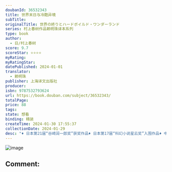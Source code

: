 ```yaml
---
doubanId: 36532343
title: 世界末日与冷酷异境
subTitle: 
originalTitle: 世界の終りとハードボイルド・ワンダーランド
series: 村上春树作品赖明珠译本系列
type: book
author: 
  - 日/村上春树
score: 9.7
scoreStar: ⭐⭐⭐⭐
myRating: 
myRatingStar: 
datePublished: 2024-01-01
translator: 
  - 赖明珠
publisher: 上海译文出版社
producer: 
isbn: 9787532793624
url: https://book.douban.com/subject/36532343/
totalPage: 
price: 88
tags: 
state: 想看
binding: 精装
createTime: 2024-01-30 17:55:37
collectionDate: 2024-01-29
desc: "♦ 日本第21届“谷崎润一郎奖”获奖作品♦ 日本第17届“科幻小说星云奖”入围作品♦ 中国台湾著名翻译家 赖明珠 译本 🔑 打开村上春树文学世界的另一把钥匙小说共四十章，采用了村上春树招牌式的双线交织叙事模式。单数章节为“冷酷异境”，双数章节为“世界末日”。“冷酷异境”里的“我”是一位计算士，身处一座现代化的城市里，通过左右脑分开混洗的方式加密数据；“世界末日”里的“我”是一位“梦读”，住在一条与世隔绝的街上，在图书馆里阅读藏在独角兽头骨里的古梦。两个“我”看似毫不相干，本质上却是同一个人。“世界末日”里的“我”，是“冷酷异境”里的“我”在潜意识里想象出来的产物，是“戏剧密码”“意识之核”。“冷酷异境”里的“我”，为了逃离各方势力的围捕，一路狂奔，但终究逃不出即将消失殆尽的宿命，而与此同时，“世界末日”里的“我”，也在自身的分裂中、命运的岔路前...(展开全部)♦ 日本第21届“谷崎润一郎奖”获奖作品♦ 日本第17届“科幻小说星云奖”入围作品♦ 中国台湾著名翻译家 赖明珠 译本 🔑 打开村上春树文学世界的另一把钥匙小说共四十章，采用了村上春树招牌式的双线交织叙事模式。单数章节为“冷酷异境”，双数章节为“世界末日”。“冷酷异境”里的“我”是一位计算士，身处一座现代化的城市里，通过左右脑分开混洗的方式加密数据；“世界末日”里的“我”是一位“梦读”，住在一条与世隔绝的街上，在图书馆里阅读藏在独角兽头骨里的古梦。两个“我”看似毫不相干，本质上却是同一个人。“世界末日”里的“我”，是“冷酷异境”里的“我”在潜意识里想象出来的产物，是“戏剧密码”“意识之核”。“冷酷异境”里的“我”，为了逃离各方势力的围捕，一路狂奔，但终究逃不出即将消失殆尽的宿命，而与此同时，“世界末日”里的“我”，也在自身的分裂中、命运的岔路前，摇摆不定……【编辑推荐】《世界末日与冷酷异境》是村上春树的第四部小说，被认为他最杰出的作品之一。故事分双线叙述，单数章节为“世界末日”，双数章节为“冷酷异境”，最终汇合到一起，源头可以追溯到关于“本我、自我与超我”的精神分析中。该作虽然写于上世纪80年代，但时至今日，无论从形式还是主题的角度来看，都依然是一部惊世骇俗、脑洞大开的杰作。村上春树日本著名作家、翻译家。1949年出生于京都市。毕业于早稻田大学第一文学部。1979年凭借首作《听风的歌》获得群像新人文学奖。主要长篇小说有《寻羊冒险记》（野间文艺新人奖)、《世界末日与冷酷异境》(谷崎润一郎奖)、《挪威的森林》、《国境之南、太阳之西》、《发条鸟年代记》(读卖文学奖)、《海边的卡夫卡》(世界幻想文学大奖、《纽约时报》2005年度好书Top 10)、《1Q84》(每日出版文化奖)、《刺杀骑士团长》等。短篇小说集有《遇见100%的女孩》《神的孩子都在跳舞》《东京奇谭集》《没有女人的男人们》等。随笔集有《村上收音机》、“村上朝日堂”系列、《爵士群像》等。游记有《远方的鼓声》《雨天炎天》《边境·近境》等。翻译过卡佛、塞林格、卡波蒂、菲茨杰拉德、麦卡勒斯等多位英美著名文学作家的作品。获得众多国际文学大奖，包括2006年弗朗茨·卡夫卡奖...(展开全部)村上春树日本著名作家、翻译家。1949年出生于京都市。毕业于早稻田大学第一文学部。1979年凭借首作《听风的歌》获得群像新人文学奖。主要长篇小说有《寻羊冒险记》（野间文艺新人奖)、《世界末日与冷酷异境》(谷崎润一郎奖)、《挪威的森林》、《国境之南、太阳之西》、《发条鸟年代记》(读卖文学奖)、《海边的卡夫卡》(世界幻想文学大奖、《纽约时报》2005年度好书Top 10)、《1Q84》(每日出版文化奖)、《刺杀骑士团长》等。短篇小说集有《遇见100%的女孩》《神的孩子都在跳舞》《东京奇谭集》《没有女人的男人们》等。随笔集有《村上收音机》、“村上朝日堂”系列、《爵士群像》等。游记有《远方的鼓声》《雨天炎天》《边境·近境》等。翻译过卡佛、塞林格、卡波蒂、菲茨杰拉德、麦卡勒斯等多位英美著名文学作家的作品。获得众多国际文学大奖，包括2006年弗朗茨·卡夫卡奖、弗兰克·奥康纳国际短篇小说奖，2009年耶路撒冷奖、西班牙艺术文学勋章，2011年加泰罗尼亚国际奖，2014年世界文学奖，2016年安徒生文学奖，2022年奇诺·德尔·杜卡世界奖等。译者介绍赖明珠1947年生于台湾苗栗，中兴大学农经系毕业，日本千叶大学深造。回台湾从事广告企划撰文，喜欢文学、艺术、电影欣赏及旅行，并选择性翻译日文作品，包括村上春树的多本著作。"
---
```


![image](assets/s34734857.jpg)

Comment: 
---



